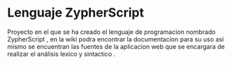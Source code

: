 # Lenguaje ZypherScript

Proyecto en el que se ha creado el lenguaje de programacion nombrado ZypherScript , en la wiki podra encontrar la documentacion para su uso asi mismo se encuentran las fuentes de la aplicacion web que se encargara de realizar el análisis lexico y sintactico .
